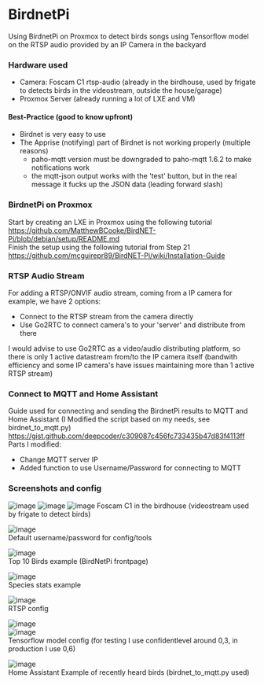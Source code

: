 # BirdnetPi
Using BirdnetPi on Proxmox to detect birds songs using Tensorflow model on the RTSP audio provided by an IP Camera in the backyard

### Hardware used
- Camera: Foscam C1 rtsp-audio (already in the birdhouse, used by frigate to detects birds in the videostream, outside the house/garage)
- Proxmox Server (already running a lot of LXE and VM)

#### Best-Practice (good to know upfront)
- Birdnet is very easy to use
- The Apprise (notifying) part of Birdnet is not working properly (multiple reasons)
  - paho-mqtt version must be downgraded to paho-mqtt 1.6.2 to make notifications work
  - the mqtt-json output works with the 'test' button, but in the real message it fucks up the JSON data (leading forward slash)

### BirdnetPi on Proxmox
Start by creating an LXE in Proxmox using the following tutorial  
https://github.com/MatthewBCooke/BirdNET-Pi/blob/debian/setup/README.md  
Finish the setup using the following tutorial from Step 21  
https://github.com/mcguirepr89/BirdNET-Pi/wiki/Installation-Guide  

### RTSP Audio Stream
For adding a RTSP/ONVIF audio stream, coming from a IP camera for example, we have 2 options:  
- Connect to the RTSP stream from the camera directly
- Use Go2RTC to connect camera's to your 'server' and distribute from there

I would advise to use Go2RTC as a video/audio distributing platform, so there is only 1 active datastream from/to the IP camera itself (bandwith efficiency and some IP camera's have issues maintaining more than 1 active RTSP stream)  

### Connect to MQTT and Home Assistant
Guide used for connecting and sending the BirdnetPi results to MQTT and Home Assistant (I Modified the script based on my needs, see birdnet_to_mqtt.py)  
https://gist.github.com/deepcoder/c309087c456fc733435b47d83f4113ff  
Parts I modified:  
- Change MQTT server IP
- Added function to use Username/Password for connecting to MQTT


### Screenshots and config
![image](https://github.com/kippesikgithub/birdnet_install/assets/100353268/296cdbd6-1dad-4254-9a66-14ac2197ef28)
![image](https://github.com/kippesikgithub/birdnet_install/assets/100353268/0fecb7b1-81ed-4328-9157-7a7c22bbb7cd)
![image](https://github.com/kippesikgithub/birdnet_install/assets/100353268/7ad784ed-9482-4b03-bd02-2b858184b326)
Foscam C1 in the birdhouse (videostream used by frigate to detect birds)  

![image](https://github.com/kippesikgithub/birdnet_install/assets/100353268/e8023f62-c776-4ba3-b326-98e87196616c)  
Default username/password for config/tools  

![image](https://github.com/kippesikgithub/birdnet_install/assets/100353268/b789952a-ce69-4dc9-b8b4-788123b3b837)  
Top 10 Birds example (BirdNetPi frontpage)  

![image](https://github.com/kippesikgithub/birdnet_install/assets/100353268/7c037dc6-2a61-482c-bd9d-b0d7dd4a5249)  
Species stats example  

![image](https://github.com/kippesikgithub/birdnet_install/assets/100353268/edb9ab05-164f-41f6-a448-f537a66f4179)  
RTSP config

![image](https://github.com/kippesikgithub/birdnet_install/assets/100353268/b0766ce2-5d19-4c4b-8159-dc008423ca80)  
![image](https://github.com/kippesikgithub/birdnet_install/assets/100353268/eeb94ba5-0567-4098-8447-3c32ccc9151e)  
Tensorflow model config (for testing I use confidentlevel around 0,3, in production I use 0,6)  

![image](https://github.com/kippesikgithub/birdnet_install/assets/100353268/9b242827-701e-4729-88f2-7fbbc91b4640)  
Home Assistant Example of recently heard birds (birdnet_to_mqtt.py used)





